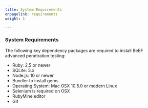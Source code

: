 ```yaml
---
title: System Requirements
onpagelink: requirements
weight: 1

---
```


### **System Requirements**

The following key dependency packages are required to install BeEF advanced penetration testing:

*   Ruby: 2.5 or newer
*   SQLite: 3.x
*   Node.js: 10 or newer
*   Bundler to install gems
*   Operating System: Mac OSX 10.5.0 or modern Linux
*   Selenium is required on OSX
*   RubyMine editor
*   Git
 